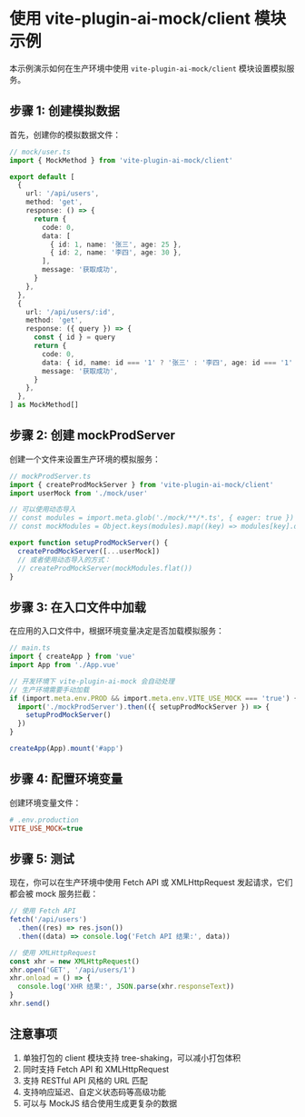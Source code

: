 # 使用 vite-plugin-ai-mock/client 模块示例

本示例演示如何在生产环境中使用 `vite-plugin-ai-mock/client` 模块设置模拟服务。

## 步骤 1: 创建模拟数据

首先，创建你的模拟数据文件：

```typescript
// mock/user.ts
import { MockMethod } from 'vite-plugin-ai-mock/client'

export default [
  {
    url: '/api/users',
    method: 'get',
    response: () => {
      return {
        code: 0,
        data: [
          { id: 1, name: '张三', age: 25 },
          { id: 2, name: '李四', age: 30 },
        ],
        message: '获取成功',
      }
    },
  },
  {
    url: '/api/users/:id',
    method: 'get',
    response: ({ query }) => {
      const { id } = query
      return {
        code: 0,
        data: { id, name: id === '1' ? '张三' : '李四', age: id === '1' ? 25 : 30 },
        message: '获取成功',
      }
    },
  },
] as MockMethod[]
```

## 步骤 2: 创建 mockProdServer

创建一个文件来设置生产环境的模拟服务：

```typescript
// mockProdServer.ts
import { createProdMockServer } from 'vite-plugin-ai-mock/client'
import userMock from './mock/user'

// 可以使用动态导入
// const modules = import.meta.glob('./mock/**/*.ts', { eager: true })
// const mockModules = Object.keys(modules).map((key) => modules[key].default || modules[key])

export function setupProdMockServer() {
  createProdMockServer([...userMock])
  // 或者使用动态导入的方式：
  // createProdMockServer(mockModules.flat())
}
```

## 步骤 3: 在入口文件中加载

在应用的入口文件中，根据环境变量决定是否加载模拟服务：

```typescript
// main.ts
import { createApp } from 'vue'
import App from './App.vue'

// 开发环境下 vite-plugin-ai-mock 会自动处理
// 生产环境需要手动加载
if (import.meta.env.PROD && import.meta.env.VITE_USE_MOCK === 'true') {
  import('./mockProdServer').then(({ setupProdMockServer }) => {
    setupProdMockServer()
  })
}

createApp(App).mount('#app')
```

## 步骤 4: 配置环境变量

创建环境变量文件：

```ini
# .env.production
VITE_USE_MOCK=true
```

## 步骤 5: 测试

现在，你可以在生产环境中使用 Fetch API 或 XMLHttpRequest 发起请求，它们都会被 mock 服务拦截：

```typescript
// 使用 Fetch API
fetch('/api/users')
  .then((res) => res.json())
  .then((data) => console.log('Fetch API 结果:', data))

// 使用 XMLHttpRequest
const xhr = new XMLHttpRequest()
xhr.open('GET', '/api/users/1')
xhr.onload = () => {
  console.log('XHR 结果:', JSON.parse(xhr.responseText))
}
xhr.send()
```

## 注意事项

1. 单独打包的 client 模块支持 tree-shaking，可以减小打包体积
2. 同时支持 Fetch API 和 XMLHttpRequest
3. 支持 RESTful API 风格的 URL 匹配
4. 支持响应延迟、自定义状态码等高级功能
5. 可以与 MockJS 结合使用生成更复杂的数据
